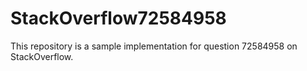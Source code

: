 # StackOverflow72584958
 This repository is a sample implementation for question 72584958 on StackOverflow.
